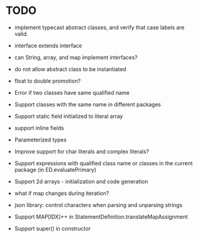 # TODO

* implement typecast abstract classes, and verify that case labels are valid.

* interface extends interface

* can String, array, and map implement interfaces?

* do not allow abstract class to be instantiated

* float to double promotion?

* Error if two classes have same qualified name

* Support classes with the same name in different packages

* Support static field initialized to literal array

* support inline fields

* Parameterized types

* Improve support for char literals and complex literals?

* Support expressions with qualified class name or classes in the current
  package (in ED.evaluatePrimary)

* Support 2d arrays - initialization and code generation

* what if map changes during iteration?

* json library: control characters when parsing and unparsing strings

* Support MAP[IDX]++ in StatementDefinition.translateMapAssignment

* Support super() in constructor
